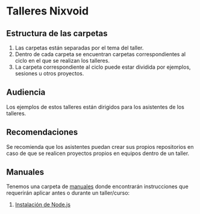 # Talleres Nixvoid

## Estructura de las carpetas

1. Las carpetas están separadas por el tema del taller.
1. Dentro de cada carpeta se encuentran carpetas correspondientes al ciclo en el que se realizan los talleres.
1. La carpeta correspondiente al ciclo puede estar dividida por ejemplos, sesiones u otros proyectos.

## Audiencia

Los ejemplos de estos talleres están dirigidos para los asistentes de los talleres. 

## Recomendaciones

Se recomienda que los asistentes puedan crear sus propios repositorios en caso de que se realicen proyectos propios en equipos dentro de un taller.

## Manuales

Tenemos una carpeta de [manuales](./Manuales) donde encontrarán instrucciones que requerirán aplicar antes o durante un taller/curso:
 1. [Instalación de Node.js](./Manuales/NODE_INSTALL.md)
